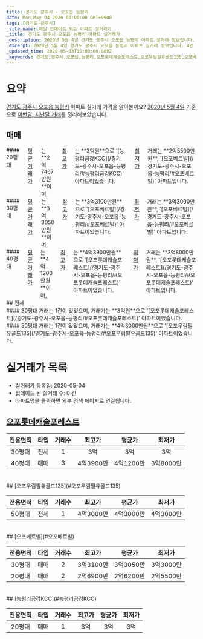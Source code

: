 ```yaml
---
title: 경기도 광주시 - 오포읍 능평리
date: Mon May 04 2020 00:00:00 GMT+0900
tags: [경기도-광주시]
_site_name: 매일 업데이트 되는 아파트 실거래가
_title: 경기도 광주시 오포읍 능평리 아파트 실거래가
_description: 2020년 5월 4일 경기도 광주시 오포읍 능평리 아파트 실거래 정보입니다. 4건 아파트 정보가 있습니다.
_excerpt: 2020년 5월 4일 경기도 광주시 오포읍 능평리 아파트 실거래 정보입니다. 4건 아파트 정보가 있습니다.
_updated_time: 2020-05-03T15:00:00.000Z
_keywords: 경기도,광주시,오포읍,능평리,오포롯데캐슬포레스트,오포우림필유골드135,오포베르빌,능평리금강KCC
---
```





# 요약
<ins>경기도 광주시 오포읍 능평리</ins> 아파트 실거래 가격을 알아볼까요? <ins>2020년 5월 4일</ins> 기준으로 <ins>이번달, 지난달 거래</ins>를 정리해보았습니다.

## 매매
<div class="container">
<div class="six columns" markdown="1">
#### 20평대
<ins>평균 거래가</ins>는 **2억7467만원**이며, <ins>최고가</ins>는 **3억원**으로 '[능평리금강KCC](/경기도-광주시-오포읍-능평리/#능평리금강KCC)' 아파트이었습니다. <ins>최저가</ins> 거래는 **2억5500만원**, '[오포베르빌](/경기도-광주시-오포읍-능평리/#오포베르빌)' 아파트입니다.
</div>
<div class="six columns" markdown="1">
#### 30평대
<ins>평균 거래가</ins>는 **3억3050만원**이며, <ins>최고가</ins>는 **3억3100만원**으로 '[오포베르빌](/경기도-광주시-오포읍-능평리/#오포베르빌)' 아파트이었습니다. <ins>최저가</ins> 거래는 **3억3000만원**, '[오포베르빌](/경기도-광주시-오포읍-능평리/#오포베르빌)' 아파트입니다.
</div>
</div>
<div class="container">
<div class="twelve columns" markdown="1">
#### 40평대
<ins>평균 거래가</ins>는 **4억1200만원**이며, <ins>최고가</ins>는 **4억3900만원**으로 '[오포롯데캐슬포레스트](/경기도-광주시-오포읍-능평리/#오포롯데캐슬포레스트)' 아파트이었습니다. <ins>최저가</ins> 거래는 **3억8000만원**, '[오포롯데캐슬포레스트](/경기도-광주시-오포읍-능평리/#오포롯데캐슬포레스트)' 아파트입니다.
</div>
</div>
## 전세
<div class="container">
<div class="six columns" markdown="1">
#### 30평대
거래는 1건이 있었으며, 거래가는 **3억원**으로 '[오포롯데캐슬포레스트](/경기도-광주시-오포읍-능평리/#오포롯데캐슬포레스트)' 아파트이었습니다.
</div>
<div class="six columns" markdown="1">
#### 50평대
거래는 1건이 있었으며, 거래가는 **4억3000만원**으로 '[오포우림필유골드135](/경기도-광주시-오포읍-능평리/#오포우림필유골드135)' 아파트이었습니다.
</div>
</div>



# 실거래가 목록
- 실거래가 등록일: 2020-05-04
- 업데이트 된 실거래 수: 0 건
- 아파트명을 클릭하면 외부 검색 페이지로 연결됩니다.

## [오포롯데캐슬포레스트](#오포롯데캐슬포레스트)

|전용면적|타입|거래수|최고가|평균가|최저가|
|:---:|:---:|:---:|:---:|:---:|:---:|
|30평대|<span class="deal-type-2">전세</span>|1|3억|3억|3억|
|40평대|<span class="deal-type-1">매매</span>|3|4억3900만|4억1200만|3억8000만|

<br/>
## [오포우림필유골드135](#오포우림필유골드135)

|전용면적|타입|거래수|최고가|평균가|최저가|
|:---:|:---:|:---:|:---:|:---:|:---:|
|50평대|<span class="deal-type-2">전세</span>|1|4억3000만|4억3000만|4억3000만|

<br/>
## [오포베르빌](#오포베르빌)

|전용면적|타입|거래수|최고가|평균가|최저가|
|:---:|:---:|:---:|:---:|:---:|:---:|
|30평대|<span class="deal-type-1">매매</span>|2|3억3100만|3억3050만|3억3000만|
|20평대|<span class="deal-type-1">매매</span>|2|2억6900만|2억6200만|2억5500만|

<br/>
## [능평리금강KCC](#능평리금강KCC)

|전용면적|타입|거래수|최고가|평균가|최저가|
|:---:|:---:|:---:|:---:|:---:|:---:|
|20평대|<span class="deal-type-1">매매</span>|1|3억|3억|3억|

<br/>



